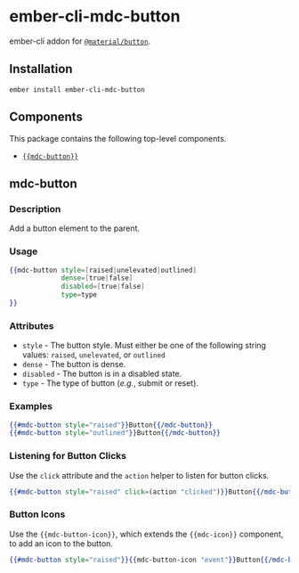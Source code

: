 ember-cli-mdc-button
======================

ember-cli addon for [`@material/button`](https://github.com/material-components/material-components-web/tree/master/packages/mdc-button).

Installation
------------

    ember install ember-cli-mdc-button

Components
-----------

This package contains the following top-level components.

* [`{{mdc-button}}`](#mdc-button)

mdc-button
---------------------

### Description

Add a button element to the parent.

### Usage

```handlebars
{{mdc-button style=[raised|unelevated|outlined]
             dense=[true|false]
             disabled=[true|false]
             type=type
}}
```

### Attributes

* `style` - The button style. Must either be one of the following string values: `raised`, `unelevated`, or `outlined`
* `dense` - The button is dense.
* `disabled` - The button is in a disabled state.
* `type` - The type of button (*e.g.*, submit or reset).

### Examples

```handlebars
{{#mdc-button style="raised"}}Button{{/mdc-button}}
{{#mdc-button style="outlined"}}Button{{/mdc-button}}
```

### Listening for Button Clicks

Use the `click` attribute and the `action` helper to listen for button clicks.

```handlebars
{{#mdc-button style="raised" click=(action "clicked")}}Button{{/mdc-button}}
```

### Button Icons

Use the `{{mdc-button-icon}}`, which extends the `{{mdc-icon}}` component, to add an 
icon to the button.

```handlebars
{{#mdc-button style="raised"}}{{mdc-button-icon "event"}}Button{{/mdc-button}}
```

